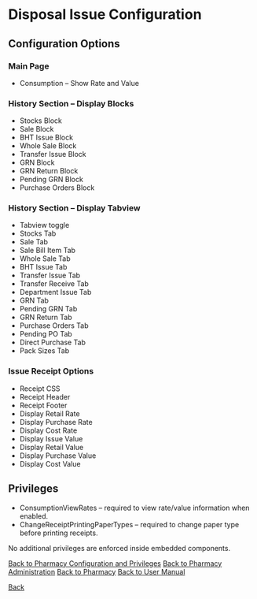 # Disposal Issue Configuration

## Configuration Options

### Main Page

* Consumption – Show Rate and Value

### History Section – Display Blocks

* Stocks Block
* Sale Block
* BHT Issue Block
* Whole Sale Block
* Transfer Issue Block
* GRN Block
* GRN Return Block
* Pending GRN Block
* Purchase Orders Block

### History Section – Display Tabview

* Tabview toggle
* Stocks Tab
* Sale Tab
* Sale Bill Item Tab
* Whole Sale Tab
* BHT Issue Tab
* Transfer Issue Tab
* Transfer Receive Tab
* Department Issue Tab
* GRN Tab
* Pending GRN Tab
* GRN Return Tab
* Purchase Orders Tab
* Pending PO Tab
* Direct Purchase Tab
* Pack Sizes Tab

### Issue Receipt Options

* Receipt CSS
* Receipt Header
* Receipt Footer
* Display Retail Rate
* Display Purchase Rate
* Display Cost Rate
* Display Issue Value
* Display Retail Value
* Display Purchase Value
* Display Cost Value

## Privileges

* ConsumptionViewRates – required to view rate/value information when enabled.
* ChangeReceiptPrintingPaperTypes – required to change paper type before printing receipts.

No additional privileges are enforced inside embedded components.

[Back to Pharmacy Configuration and Privileges](Pharmacy-Configuration-and-Privileges)
[Back to Pharmacy Administration](Pharmacy-Administration)
[Back to Pharmacy](Pharmacy)
[Back to User Manual](User-Manual)

[Back](https://github.com/hmislk/hmis/wiki)
